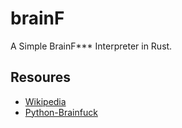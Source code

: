 # brainF
A Simple BrainF*** Interpreter in Rust.

## Resoures
+ [Wikipedia](https://en.wikipedia.org/wiki/Brainfuck)
+ [Python-Brainfuck](https://github.com/pocmo/Python-Brainfuck)
